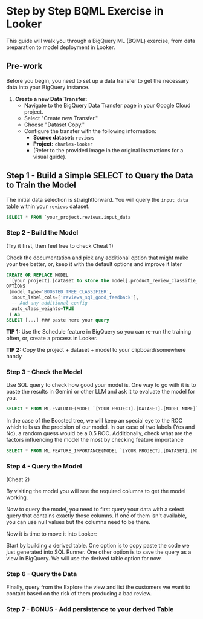 # Step by Step BQML Exercise in Looker

This guide will walk you through a BigQuery ML (BQML) exercise, from data preparation to model deployment in Looker.

## Pre-work

Before you begin, you need to set up a data transfer to get the necessary data into your BigQuery instance.

1.  **Create a new Data Transfer:**
    * Navigate to the BigQuery Data Transfer page in your Google Cloud project.
    * Select "Create new Transfer."
    * Choose "Dataset Copy."
    * Configure the transfer with the following information:
        * **Source dataset:** `reviews`
        * **Project:** `charles-looker`
        * (Refer to the provided image in the original instructions for a visual guide).

## Step 1 - Build a Simple SELECT to Query the Data to Train the Model

The initial data selection is straightforward. You will query the `input_data` table within your `reviews` dataset.

```sql
SELECT * FROM `your_project.reviews.input_data
```

### Step 2 - Build the Model

(Try it first, then feel free to check Cheat 1)

Check the documentation and pick any additional option that might make your tree better, or, keep it with the default options and improve it later

```sql
CREATE OR REPLACE MODEL
 `[your project].[dataset to store the model].product_review_classifie_boosted_tree_latest`
OPTIONS
 (model_type='BOOSTED_TREE_CLASSIFIER',
  input_label_cols=['reviews_sql_good_feedback'],
  -- Add any additional config
  auto_class_weights=TRUE
 ) AS
SELECT [...] ### paste here your query
```

**TIP 1:** Use the Schedule feature in BigQuery so you can re-run the training often, or, create a process in Looker.

**TIP 2:** Copy the project + dataset + model to your clipboard/somewhere handy

### Step 3 - Check the Model

Use SQL query to check how good your model is. One way to go with it is to paste the results in Gemini or other LLM and ask it to evaluate the model for you.

```sql
SELECT * FROM ML.EVALUATE(MODEL `[YOUR PROJECT].[DATASET].[MODEL NAME]`)
```

In the case of the Boosted tree, we will keep an special eye to the ROC which tells us the precision of our model. In our case of two labels (Yes and No), a random guess would be a 0.5 ROC.
Additionally, check what are the factors influencing the model the most by checking feature importance
```sql
SELECT * FROM ML.FEATURE_IMPORTANCE(MODEL `[YOUR PROJECT].[DATASET].[MODEL NAME]`)
```

### Step 4 - Query the Model

(Cheat 2)

By visiting the model you will see the required columns to get the model working.

Now to query the model, you need to first query your data with a select query that contains exactly those columns. If one of them isn't available, you can use null values but the columns need to be there.

Now it is time to move it into Looker:

Start by building a derived table. One option is to copy paste the code we just generated into SQL Runner. One other option is to save the query as a view in BigQuery. We will use the derived table option for now.


### Step 6 - Query the Data

Finally, query from the Explore the view and list the customers we want to contact based on the risk of them producing a bad review.

### Step 7 - BONUS - Add persistence to your derived Table
